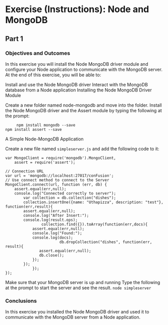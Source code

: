 # Exercise (Instructions): Node and MongoDB

## Part 1

### Objectives and Outcomes

In this exercise you will install the Node MongoDB driver module and configure your Node application to communicate with the MongoDB server. At the end of this exercise, you will be able to:

Install and use the Node MongoDB driver
Interact with the MongoDB database from a Node application
Installing the Node MongoDB Driver Module

Create a new folder named node-mongodb and move into the folder.
Install the Node MongoDB driver and the Assert module by typing the following at the prompt:
```
     npm install mongodb --save
npm install assert --save
```
A Simple Node-MongoDB Application

Create a new file named `simpleserver.js` and add the following code to it:
```
var MongoClient = require('mongodb').MongoClient,
    assert = require('assert');

// Connection URL
var url = 'mongodb://localhost:27017/conFusion';
// Use connect method to connect to the Server
MongoClient.connect(url, function (err, db) {
    assert.equal(err,null);
    console.log("Connected correctly to server");
        var collection = db.collection("dishes");
        collection.insertOne({name: "Uthapizza", description: "test"}, function(err,result){
        assert.equal(err,null);
        console.log("After Insert:");
        console.log(result.ops);
                collection.find({}).toArray(function(err,docs){
            assert.equal(err,null);
            console.log("Found:");
            console.log(docs);
                        db.dropCollection("dishes", function(err, result){
               assert.equal(err,null);
               db.close();
            });
        });
            });
});
```

Make sure that your MongoDB server is up and running
Type the following at the prompt to start the server and see the result.
     `node simpleserver`

### Conclusions

In this exercise you installed the Node MongoDB driver and used it to communicate with the MongoDB server from a Node application.
